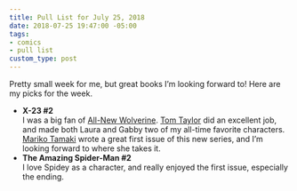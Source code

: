 ```yaml
---
title: Pull List for July 25, 2018
date: 2018-07-25 19:47:00 -05:00
tags:
- comics
- pull list
custom_type: post
---
```


Pretty small week for me, but great books I’m looking forward to! Here are my picks for the week.

- **X-23 #2**  
I was a big fan of [All-New Wolverine](https://en.wikipedia.org/wiki/All-New_Wolverine). [Tom Taylor](https://twitter.com/TomTaylorMade) did an excellent job, and made both Laura and Gabby two of my all-time favorite characters. [Mariko Tamaki](https://twitter.com/marikotamaki) wrote a great first issue of this new series, and I’m looking forward to where she takes it.
- **The Amazing Spider-Man #2**  
I love Spidey as a character, and really enjoyed the first issue, especially the ending.